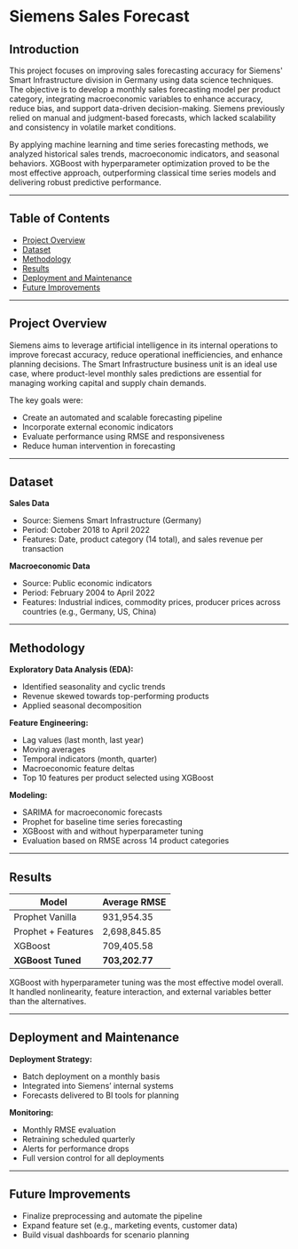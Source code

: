 # Siemens Sales Forecast

## Introduction  
This project focuses on improving sales forecasting accuracy for Siemens' Smart Infrastructure division in Germany using data science techniques. The objective is to develop a monthly sales forecasting model per product category, integrating macroeconomic variables to enhance accuracy, reduce bias, and support data-driven decision-making. Siemens previously relied on manual and judgment-based forecasts, which lacked scalability and consistency in volatile market conditions.

By applying machine learning and time series forecasting methods, we analyzed historical sales trends, macroeconomic indicators, and seasonal behaviors. XGBoost with hyperparameter optimization proved to be the most effective approach, outperforming classical time series models and delivering robust predictive performance.

---

## Table of Contents  
- [Project Overview](#project-overview)  
- [Dataset](#dataset)  
- [Methodology](#methodology)   
- [Results](#results)  
- [Deployment and Maintenance](#deployment-and-maintenance)  
- [Future Improvements](#future-improvements)  

---

## Project Overview  
Siemens aims to leverage artificial intelligence in its internal operations to improve forecast accuracy, reduce operational inefficiencies, and enhance planning decisions. The Smart Infrastructure business unit is an ideal use case, where product-level monthly sales predictions are essential for managing working capital and supply chain demands.

The key goals were:  
- Create an automated and scalable forecasting pipeline  
- Incorporate external economic indicators  
- Evaluate performance using RMSE and responsiveness  
- Reduce human intervention in forecasting  

---

## Dataset  
**Sales Data**  
- Source: Siemens Smart Infrastructure (Germany)  
- Period: October 2018 to April 2022  
- Features: Date, product category (14 total), and sales revenue per transaction  

**Macroeconomic Data**  
- Source: Public economic indicators  
- Period: February 2004 to April 2022  
- Features: Industrial indices, commodity prices, producer prices across countries (e.g., Germany, US, China)

---

## Methodology  
**Exploratory Data Analysis (EDA):**  
- Identified seasonality and cyclic trends  
- Revenue skewed towards top-performing products  
- Applied seasonal decomposition  

**Feature Engineering:**  
- Lag values (last month, last year)  
- Moving averages  
- Temporal indicators (month, quarter)  
- Macroeconomic feature deltas  
- Top 10 features per product selected using XGBoost  

**Modeling:**  
- SARIMA for macroeconomic forecasts  
- Prophet for baseline time series forecasting  
- XGBoost with and without hyperparameter tuning  
- Evaluation based on RMSE across 14 product categories  

---

## Results  
| Model                  | Average RMSE        |
|------------------------|---------------------|
| Prophet Vanilla        | 931,954.35          |
| Prophet + Features     | 2,698,845.85        |
| XGBoost                | 709,405.58          |
| **XGBoost Tuned**      | **703,202.77**      |

XGBoost with hyperparameter tuning was the most effective model overall. It handled nonlinearity, feature interaction, and external variables better than the alternatives.

---

## Deployment and Maintenance  
**Deployment Strategy:**  
- Batch deployment on a monthly basis  
- Integrated into Siemens’ internal systems  
- Forecasts delivered to BI tools for planning  

**Monitoring:**  
- Monthly RMSE evaluation  
- Retraining scheduled quarterly  
- Alerts for performance drops  
- Full version control for all deployments  

---

## Future Improvements  
- Finalize preprocessing and automate the pipeline   
- Expand feature set (e.g., marketing events, customer data)  
- Build visual dashboards for scenario planning  
